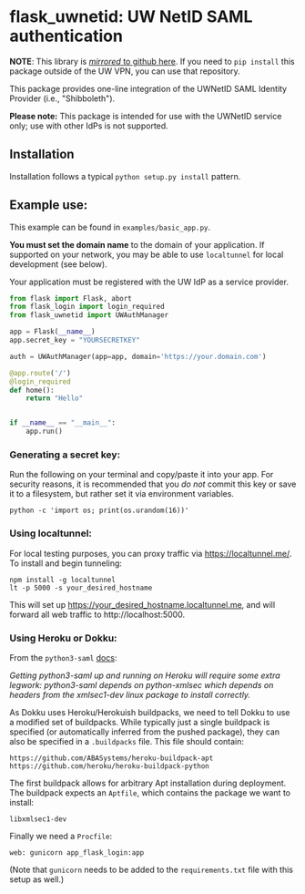 # flask_uwnetid: UW NetID SAML authentication

**NOTE**: This library is 
[*mirrored* to github here](https://github.com/nkrumm/flask_uwnetid). If you need to `pip install` this package outside of the UW VPN, you can use that repository.

This package provides one-line integration of the UWNetID SAML Identity Provider (i.e., "Shibboleth"). 

**Please note:** This package is intended for use with the UWNetID service only; use with other IdPs is not supported.

## Installation

Installation follows a typical `python setup.py install` pattern. 

## Example use:

This example can be found in `examples/basic_app.py`. 

**You must set the domain name** to the domain of your application. If supported on your network, you may be able to use `localtunnel` for local development (see below).

Your application must be registered with the UW IdP as a service provider.

```python
from flask import Flask, abort
from flask_login import login_required
from flask_uwnetid import UWAuthManager

app = Flask(__name__)
app.secret_key = "YOURSECRETKEY"

auth = UWAuthManager(app=app, domain='https://your.domain.com')

@app.route('/')
@login_required
def home():
    return "Hello"


if __name__ == "__main__":
    app.run()
```


### Generating a secret key:

Run the following on your terminal and copy/paste it into your app. 
For security reasons, it is recommended that you _do not_ commit this key or save it to a filesystem, but rather set it via environment variables.

    python -c 'import os; print(os.urandom(16))'


### Using localtunnel:
For local testing purposes, you can proxy traffic via https://localtunnel.me/. To install and begin tunneling:
```
npm install -g localtunnel
lt -p 5000 -s your_desired_hostname
```
This will set up https://your_desired_hostname.localtunnel.me, and will forward all web traffic to http://localhost:5000.


### Using Heroku or Dokku:

From the `python3-saml` [docs](https://github.com/onelogin/python3-saml/#getting-up-and-running-on-heroku):

*Getting python3-saml up and running on Heroku will require some extra legwork: python3-saml depends on python-xmlsec which depends on headers from the xmlsec1-dev linux package to install correctly.*

As Dokku uses Heroku/Herokuish buildpacks, we need to tell Dokku to use a modified set of buildpacks. While typically just a single buildpack is specified (or automatically inferred from the pushed package), they can also be specified in a `.buildpacks` file. This file should contain:

    https://github.com/ABASystems/heroku-buildpack-apt
    https://github.com/heroku/heroku-buildpack-python

The first buildpack allows for arbitrary Apt installation during deployment. The buildpack expects an `Aptfile`, which contains the package we want to install:

    libxmlsec1-dev

Finally we need a `Procfile`:

    web: gunicorn app_flask_login:app

(Note that `gunicorn` needs to be added to the `requirements.txt` file with this setup as well.)
